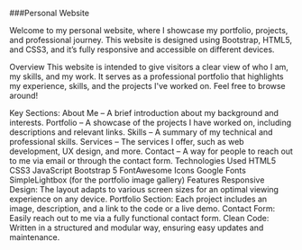 ###Personal Website


Welcome to my personal website, where I showcase my portfolio, projects, and professional journey. This website is designed using Bootstrap, HTML5, and CSS3, and it’s fully responsive and accessible on different devices.

Overview
This website is intended to give visitors a clear view of who I am, my skills, and my work. It serves as a professional portfolio that highlights my experience, skills, and the projects I've worked on. Feel free to browse around!

Key Sections:
About Me – A brief introduction about my background and interests.
Portfolio – A showcase of the projects I have worked on, including descriptions and relevant links.
Skills – A summary of my technical and professional skills.
Services – The services I offer, such as web development, UX design, and more.
Contact – A way for people to reach out to me via email or through the contact form.
Technologies Used
HTML5
CSS3
JavaScript
Bootstrap 5
FontAwesome Icons
Google Fonts
SimpleLightbox (for the portfolio image gallery)
Features
Responsive Design: The layout adapts to various screen sizes for an optimal viewing experience on any device.
Portfolio Section: Each project includes an image, description, and a link to the code or a live demo.
Contact Form: Easily reach out to me via a fully functional contact form.
Clean Code: Written in a structured and modular way, ensuring easy updates and maintenance.
